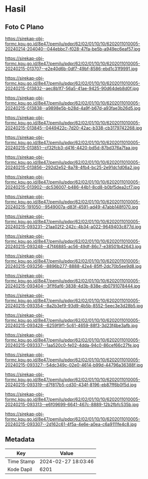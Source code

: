 # Hasil

## Foto C Plano

https://sirekap-obj-formc.kpu.go.id/8e47/pemilu/pdpr/62/02/01/10/10/6202011010005-20240214-204040--044ebbc7-f028-47fa-be5b-a949ec6eaf57.jpg

https://sirekap-obj-formc.kpu.go.id/8e47/pemilu/pdpr/62/02/01/10/10/6202011010005-20240215-013707--e2e40d6b-0df7-49bf-8586-ebd1c31f9991.jpg

https://sirekap-obj-formc.kpu.go.id/8e47/pemilu/pdpr/62/02/01/10/10/6202011010005-20240215-013832--aec8b1f7-56a5-41ae-9425-90d64deb8d0f.jpg

https://sirekap-obj-formc.kpu.go.id/8e47/pemilu/pdpr/62/02/01/10/10/6202011010005-20240215-013838--a9898e5b-b28d-4a9f-b67d-a93fae3b26d5.jpg

https://sirekap-obj-formc.kpu.go.id/8e47/pemilu/pdpr/62/02/01/10/10/6202011010005-20240215-013845--0449422c-7d20-42ac-b338-cb3179742268.jpg

https://sirekap-obj-formc.kpu.go.id/8e47/pemilu/pdpr/62/02/01/10/10/6202011010005-20240215-013851--cf32fcb3-d416-4420-bd5d-87bd376a7faa.jpg

https://sirekap-obj-formc.kpu.go.id/8e47/pemilu/pdpr/62/02/01/10/10/6202011010005-20240215-013856--292d2e52-8a78-4fb4-bc25-2e91dc1d06a2.jpg

https://sirekap-obj-formc.kpu.go.id/8e47/pemilu/pdpr/62/02/01/10/10/6202011010005-20240215-013902--dc536007-b486-44b1-8cd8-b0bf5dea2cf7.jpg

https://sirekap-obj-formc.kpu.go.id/8e47/pemilu/pdpr/62/02/01/10/10/6202011010005-20240215-191050--9549007a-d83f-4591-ad49-47abb148f070.jpg

https://sirekap-obj-formc.kpu.go.id/8e47/pemilu/pdpr/62/02/01/10/10/6202011010005-20240215-093231--21aa02f2-242c-4b34-a022-9649403c877d.jpg

https://sirekap-obj-formc.kpu.go.id/8e47/pemilu/pdpr/62/02/01/10/10/6202011010005-20240215-093248--47f46885-ac56-49df-86c7-e38501b42643.jpg

https://sirekap-obj-formc.kpu.go.id/8e47/pemilu/pdpr/62/02/01/10/10/6202011010005-20240215-093256--8896b277-8888-42e4-85ff-2dc70b5ee9d8.jpg

https://sirekap-obj-formc.kpu.go.id/8e47/pemilu/pdpr/62/02/01/10/10/6202011010005-20240215-093404--3f1f6af6-3838-4d3b-838e-db0791078444.jpg

https://sirekap-obj-formc.kpu.go.id/8e47/pemilu/pdpr/62/02/01/10/10/6202011010005-20240215-093354--8a2b3ef9-93d9-4b5b-8552-5eec3e3d28b5.jpg

https://sirekap-obj-formc.kpu.go.id/8e47/pemilu/pdpr/62/02/01/10/10/6202011010005-20240215-093428--6259f9f1-5c61-4659-88f3-3d23f4be3afb.jpg

https://sirekap-obj-formc.kpu.go.id/8e47/pemilu/pdpr/62/02/01/10/10/6202011010005-20240215-093337--1aa520c0-fe02-4dda-94c0-86cef66c27fe.jpg

https://sirekap-obj-formc.kpu.go.id/8e47/pemilu/pdpr/62/02/01/10/10/6202011010005-20240215-093327--54dc349c-02e0-4614-b99d-44796a36388f.jpg

https://sirekap-obj-formc.kpu.go.id/8e47/pemilu/pdpr/62/02/01/10/10/6202011010005-20240215-093319--d7f817b5-cd30-434f-8196-eb87ff6b0f5d.jpg

https://sirekap-obj-formc.kpu.go.id/8e47/pemilu/pdpr/62/02/01/10/10/6202011010005-20240215-093313--e6f09699-6641-467c-8889-12b2fbfc535b.jpg

https://sirekap-obj-formc.kpu.go.id/8e47/pemilu/pdpr/62/02/01/10/10/6202011010005-20240215-093307--2d162c61-4f5a-4e6e-a0ea-c6a9111fe4c8.jpg


## Metadata

| Key        | Value               |
| ---------- | ------------------- |
| Time Stamp | 2024-02-27 18:03:46 |
| Kode Dapil | 6201                |



